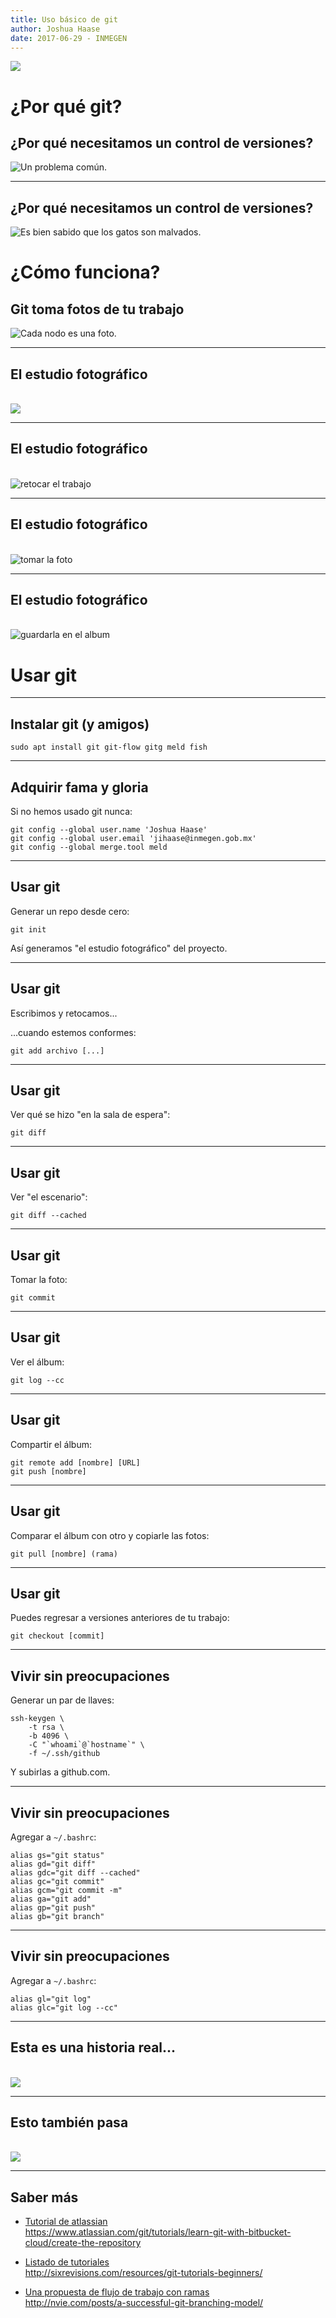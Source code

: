 ```yaml
---
title: Uso básico de git
author: Joshua Haase
date: 2017-06-29 - INMEGEN
---
```


![](http://www.unixstickers.com/image/cache/data/stickers/git/git.sh-600x600.png)

# ¿Por qué git?

## ¿Por qué necesitamos un control de versiones?

![Un problema común.](../imagenes/tesis.png)

---

## ¿Por qué necesitamos un control de versiones?

![Es bien sabido que los gatos son malvados.](http://25.media.tumblr.com/tumblr_m9dggrHw601rtd3yfo1_500.png)

# ¿Cómo funciona?

## Git toma fotos de tu trabajo

![Cada nodo es una foto.](../imagenes/arbol-git.png )

---

## El estudio fotográfico

\
![](../imagenes/staging-area1.png )

---

## El estudio fotográfico

\
![retocar el trabajo](../imagenes/staging-area2.png )

----

## El estudio fotográfico

\
![tomar la foto](../imagenes/staging-area3.png )

----

## El estudio fotográfico

\
![guardarla en el album](../imagenes/staging-area4.png )

# Usar git

---

## Instalar git (y amigos)

```
sudo apt install git git-flow gitg meld fish
```

---

## Adquirir fama y gloria

Si no hemos usado git nunca:

```
git config --global user.name 'Joshua Haase'
git config --global user.email 'jihaase@inmegen.gob.mx'
git config --global merge.tool meld
```

---

## Usar git

Generar un repo desde cero:

```
git init
```

Así generamos "el estudio fotográfico" del proyecto.

---

## Usar git

Escribimos y retocamos...

...cuando estemos conformes:

```
git add archivo [...]
```

---

## Usar git

Ver qué se hizo "en la sala de espera":

```
git diff
```

---

## Usar git

Ver "el escenario":

```
git diff --cached
```

---

## Usar git

Tomar la foto:

```
git commit
```

---

## Usar git

Ver el álbum:

```
git log --cc
```

---

## Usar git

Compartir el álbum:

```
git remote add [nombre] [URL]
git push [nombre]
```

---

## Usar git

Comparar el álbum con otro y copiarle las fotos:

```
git pull [nombre] (rama)
```

---

## Usar git

Puedes regresar a versiones anteriores de tu trabajo:

```
git checkout [commit]
```

---

## Vivir sin preocupaciones

Generar un par de llaves:

```
ssh-keygen \
	-t rsa \
	-b 4096 \
	-C "`whoami`@`hostname`" \
	-f ~/.ssh/github
```

Y subirlas a github.com.

---

## Vivir sin preocupaciones

Agregar a `~/.bashrc`:

```
alias gs="git status"
alias gd="git diff"
alias gdc="git diff --cached"
alias gc="git commit"
alias gcm="git commit -m"
alias ga="git add"
alias gp="git push"
alias gb="git branch"
```

---

## Vivir sin preocupaciones

Agregar a `~/.bashrc`:

```
alias gl="git log"
alias glc="git log --cc"
```

---

## Esta es una historia real...

\
![](../imagenes/codigo1.jpg)

---

## Esto también pasa

\
![](../imagenes/codigo2.jpg)

---

## Saber más

- [Tutorial de atlassian](https://www.atlassian.com/git/tutorials/learn-git-with-bitbucket-cloud/create-the-repository ) \
    <https://www.atlassian.com/git/tutorials/learn-git-with-bitbucket-cloud/create-the-repository>

- [Listado de tutoriales](http://sixrevisions.com/resources/git-tutorials-beginners/ ) \
    <http://sixrevisions.com/resources/git-tutorials-beginners/>

- [Una propuesta de flujo de trabajo con ramas](http://nvie.com/posts/a-successful-git-branching-model/ ) \
    <http://nvie.com/posts/a-successful-git-branching-model/>
